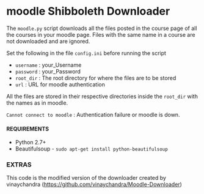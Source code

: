 # moodle Shibboleth Downloader

The `moodle.py` script downloads all the files posted in the course page of all the courses in your moodle page. Files with the same name in a course are not downloaded and are ignored.

Set the following in the file `config.ini` before running the script

- `username` : your_Username
- `password` : your_Password
- `root_dir` : The root directory for where the files are to be stored
- `url` : URL for moodle authentication

All the files are stored in their respective directories inside the `root_dir` with the names as in moodle.

`Cannot connect to moodle` : Authentication failure or moodle is down.


#### REQUIREMENTS

- Python 2.7+
- Beautifulsoup - `sudo apt-get install python-beautifulsoup`

### EXTRAS

This code is the modified version of the downloader created by vinaychandra (https://github.com/vinaychandra/Moodle-Downloader)
